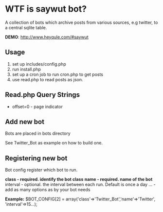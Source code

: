 WTF is saywut bot?
==================
A collection of bots which archive posts from various sources, e.g twitter, to a central sqlite table. 

**DEMO**: <http://www.heyqule.com/#saywut>

Usage
-----
1. set up includes/config.php
2. run install.php
3. set up a cron job to run cron.php to get posts
4. use read.php to read posts as json.

## Read.php Query Strings
+ offset=0 - page indicator

Add new bot
-----------
Bots are placed in bots directory

See Twitter_Bot as example on how to build one.


Registering new bot
-------------------
Bot config register which bot to run.

**class - required. identify the bot class**
**name - required. name of the bot**
interval - optional. the interval between each run.  Default is once a day
...  - add as many options as by your bot needs

**Example:**
$BOT_CONFIG[2] = array('class'=>'Twitter_Bot','name'=>'Twitter', 'interval'=>15...);



